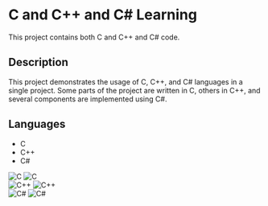 # C and C++ and C# Learning

This project contains both C and C++ and C# code.

## Description
This project demonstrates the usage of C, C++, and C# languages in a single project. Some parts of the project are written in C, others in C++, and several components are implemented using C#.

## Languages
- C
- C++
- C#

![C](https://img.shields.io/badge/Language-C-blue.svg)
![C](https://img.shields.io/badge/Language-C-purple.svg)
<br>
![C++](https://img.shields.io/badge/Language-C%2B%2B-blue.svg)
![C++](https://img.shields.io/badge/Language-C%2B%2B-purple.svg)
<br>
![C#](https://img.shields.io/badge/Language-C%23-blue.svg)
![C#](https://img.shields.io/badge/Language-C%23-purple.svg)

